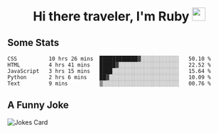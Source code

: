 <h1 align="center">Hi there traveler, I'm Ruby <img src="https://user-images.githubusercontent.com/81705278/122967910-fa9b5a00-d358-11eb-99ec-db00243bed5a.gif" width="30px"> </h1>

<h2>Some Stats</h2>

<!--START_SECTION:waka-->
```text
CSS          10 hrs 26 mins  ████████████▓░░░░░░░░░░░░   50.10 % 
HTML         4 hrs 41 mins   █████▓░░░░░░░░░░░░░░░░░░░   22.52 % 
JavaScript   3 hrs 15 mins   ████░░░░░░░░░░░░░░░░░░░░░   15.64 % 
Python       2 hrs 6 mins    ██▓░░░░░░░░░░░░░░░░░░░░░░   10.09 % 
Text         9 mins          ▒░░░░░░░░░░░░░░░░░░░░░░░░   00.76 % 
```
<!--END_SECTION:waka-->

<h2>A Funny Joke</h2>

<!-- jokes -->
<img src="https://readme-jokes.vercel.app/api?theme=material-palenight" alt="Jokes Card"/>
